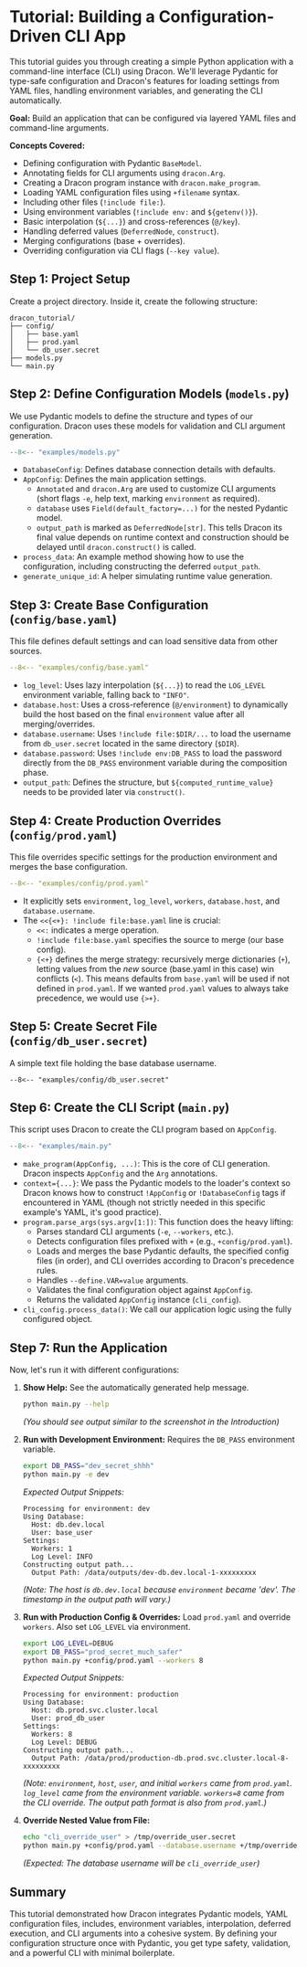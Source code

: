 # Tutorial: Building a Configuration-Driven CLI App

This tutorial guides you through creating a simple Python application with a command-line interface (CLI) using Dracon. We'll leverage Pydantic for type-safe configuration and Dracon's features for loading settings from YAML files, handling environment variables, and generating the CLI automatically.

**Goal:** Build an application that can be configured via layered YAML files and command-line arguments.

**Concepts Covered:**

- Defining configuration with Pydantic `BaseModel`.
- Annotating fields for CLI arguments using `dracon.Arg`.
- Creating a Dracon program instance with `dracon.make_program`.
- Loading YAML configuration files using `+filename` syntax.
- Including other files (`!include file:`).
- Using environment variables (`!include env:` and `${getenv()}`).
- Basic interpolation (`${...}`) and cross-references (`@/key`).
- Handling deferred values (`DeferredNode`, `construct`).
- Merging configurations (base + overrides).
- Overriding configuration via CLI flags (`--key value`).

## Step 1: Project Setup

Create a project directory. Inside it, create the following structure:

```
dracon_tutorial/
├── config/
│   ├── base.yaml
│   ├── prod.yaml
│   └── db_user.secret
├── models.py
└── main.py
```

## Step 2: Define Configuration Models (`models.py`)

We use Pydantic models to define the structure and types of our configuration. Dracon uses these models for validation and CLI argument generation.

```python title="models.py"
--8<-- "examples/models.py"
```

- `DatabaseConfig`: Defines database connection details with defaults.
- `AppConfig`: Defines the main application settings.
  - `Annotated` and `dracon.Arg` are used to customize CLI arguments (short flags `-e`, help text, marking `environment` as required).
  - `database` uses `Field(default_factory=...)` for the nested Pydantic model.
  - `output_path` is marked as `DeferredNode[str]`. This tells Dracon its final value depends on runtime context and construction should be delayed until `dracon.construct()` is called.
- `process_data`: An example method showing how to use the configuration, including constructing the deferred `output_path`.
- `generate_unique_id`: A helper simulating runtime value generation.

## Step 3: Create Base Configuration (`config/base.yaml`)

This file defines default settings and can load sensitive data from other sources.

```yaml title="config/base.yaml"
--8<-- "examples/config/base.yaml"
```

- `log_level`: Uses lazy interpolation (`${...}`) to read the `LOG_LEVEL` environment variable, falling back to `"INFO"`.
- `database.host`: Uses a cross-reference (`@/environment`) to dynamically build the host based on the final `environment` value after all merging/overrides.
- `database.username`: Uses `!include file:$DIR/...` to load the username from `db_user.secret` located in the same directory (`$DIR`).
- `database.password`: Uses `!include env:DB_PASS` to load the password directly from the `DB_PASS` environment variable during the composition phase.
- `output_path`: Defines the structure, but `${computed_runtime_value}` needs to be provided later via `construct()`.

## Step 4: Create Production Overrides (`config/prod.yaml`)

This file overrides specific settings for the production environment and merges the base configuration.

```yaml title="config/prod.yaml"
--8<-- "examples/config/prod.yaml"
```

- It explicitly sets `environment`, `log_level`, `workers`, `database.host`, and `database.username`.
- The `<<{<+}: !include file:base.yaml` line is crucial:
  - `<<:` indicates a merge operation.
  - `!include file:base.yaml` specifies the source to merge (our base config).
  - `{<+}` defines the merge strategy: recursively merge dictionaries (`+`), letting values from the _new_ source (base.yaml in this case) win conflicts (`<`). This means defaults from `base.yaml` will be used if not defined in `prod.yaml`. If we wanted `prod.yaml` values to always take precedence, we would use `{>+}`.

## Step 5: Create Secret File (`config/db_user.secret`)

A simple text file holding the base database username.

```text title="config/db_user.secret"
--8<-- "examples/config/db_user.secret"
```

## Step 6: Create the CLI Script (`main.py`)

This script uses Dracon to create the CLI program based on `AppConfig`.

```python title="main.py"
--8<-- "examples/main.py"
```

- `make_program(AppConfig, ...)`: This is the core of CLI generation. Dracon inspects `AppConfig` and the `Arg` annotations.
- `context={...}`: We pass the Pydantic models to the loader's context so Dracon knows how to construct `!AppConfig` or `!DatabaseConfig` tags if encountered in YAML (though not strictly needed in this specific example's YAML, it's good practice).
- `program.parse_args(sys.argv[1:])`: This function does the heavy lifting:
  - Parses standard CLI arguments (`-e`, `--workers`, etc.).
  - Detects configuration files prefixed with `+` (e.g., `+config/prod.yaml`).
  - Loads and merges the base Pydantic defaults, the specified config files (in order), and CLI overrides according to Dracon's precedence rules.
  - Handles `--define.VAR=value` arguments.
  - Validates the final configuration object against `AppConfig`.
  - Returns the validated `AppConfig` instance (`cli_config`).
- `cli_config.process_data()`: We call our application logic using the fully configured object.

## Step 7: Run the Application

Now, let's run it with different configurations:

1.  **Show Help:** See the automatically generated help message.

    ```bash
    python main.py --help
    ```

    _(You should see output similar to the screenshot in the Introduction)_

2.  **Run with Development Environment:** Requires the `DB_PASS` environment variable.

    ```bash
    export DB_PASS="dev_secret_shhh"
    python main.py -e dev
    ```

    _Expected Output Snippets:_

    ```text
    Processing for environment: dev
    Using Database:
      Host: db.dev.local
      User: base_user
    Settings:
      Workers: 1
      Log Level: INFO
    Constructing output path...
      Output Path: /data/outputs/dev-db.dev.local-1-xxxxxxxxx
    ```

    _(Note: The host is `db.dev.local` because `environment` became 'dev'. The timestamp in the output path will vary.)_

3.  **Run with Production Config & Overrides:** Load `prod.yaml` and override `workers`. Also set `LOG_LEVEL` via environment.

    ```bash
    export LOG_LEVEL=DEBUG
    export DB_PASS="prod_secret_much_safer"
    python main.py +config/prod.yaml --workers 8
    ```

    _Expected Output Snippets:_

    ```text
    Processing for environment: production
    Using Database:
      Host: db.prod.svc.cluster.local
      User: prod_db_user
    Settings:
      Workers: 8
      Log Level: DEBUG
    Constructing output path...
      Output Path: /data/prod/production-db.prod.svc.cluster.local-8-xxxxxxxxx
    ```

    _(Note: `environment`, `host`, `user`, and initial `workers` came from `prod.yaml`. `log_level` came from the environment variable. `workers=8` came from the CLI override. The output path format is also from `prod.yaml`.)_

4.  **Override Nested Value from File:**
    ```bash
    echo "cli_override_user" > /tmp/override_user.secret
    python main.py +config/prod.yaml --database.username +/tmp/override_user.secret
    ```
    _(Expected: The database username will be `cli_override_user`)_

## Summary

This tutorial demonstrated how Dracon integrates Pydantic models, YAML configuration files, includes, environment variables, interpolation, deferred execution, and CLI arguments into a cohesive system. By defining your configuration structure once with Pydantic, you get type safety, validation, and a powerful CLI with minimal boilerplate.
